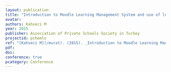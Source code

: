 ```yaml
---
layout: publication
title: "Introduction to Moodle Learning Management System and use of learning objects"
avatar:
authors: Kahveci M
year: 2015
publisher: Association of Private Schools Society in Turkey
projectid: pchemlo
ref: "[Kahveci M](/murat). (2015). _Introduction to Moodle Learning Management System and use of learning objects_. Paper presented at the Association of Private Schools Society in Turkey. [Workshop]. Kaya Plazzo Hotel, Antalya, Turkey. January 28 - 31, 2015."
pdf:
doi:
conference: true
pcategory: Conference
---
```

